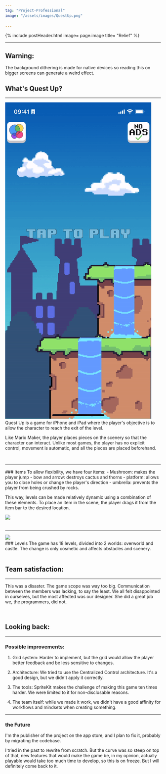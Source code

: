 ```yaml
---
tag: "Project-Professional"
image: "/assets/images/QuestUp.png"

---
```


{% include postHeader.html image= page.image title= "Relief" %}

___

<h2 class= "orange-font-color"> Warning: </h2>
The background dithering is made for native devices so reading this on bigger screens can generate a weird effect.

<br>

<h2 class= "orange-font-color"> What's Quest Up? </h2>

___

<div class="row px-5">
<img src= "/assets/images/QuestUp-Gifs/QuestUp-1.gif" class= "img-fluid rounded-4 col-md-2">

<div class="col-md  fs-5" markdown=1>
Quest Up is a game for iPhone and iPad where the player's objective is to allow the character to reach the exit of the level.

<br>

Like Mario Maker, the player places pieces on the scenery so that the character can interact. Unlike most games, the player has no explicit control, movement is automatic, and all the pieces are placed beforehand.

</div>

</div>

<br>

___

<div class="row px-5">
<div class="col-md fs-5" markdown=1>
### Items
To allow flexibility, we have four items:
- Mushroom: makes the player jump
- bow and arrow: destroys cactus and thorns
- platform: allows you to close holes or change the player's direction
- umbrella: prevents the player from being crushed by rocks.

This way, levels can be made relatively dynamic using a combination of these elements. To place an item in the scene, the player drags it from the item bar to the desired location.

</div>

<img src= "/assets/images/QuestUp-Gifs/QuestUp-2.gif" class= "img-fluid rounded-4 col-md-2">

</div>

<br>

___

<div class="row px-5">
<img src= "/assets/images/QuestUp-Gifs/QuestUp-3.gif" class= "img-fluid rounded-4 col-md-2">

<div class="col-md  fs-5" markdown=1>
### Levels
The game has 18 levels, divided into 2 worlds: overworld and castle. The change is only cosmetic and affects obstacles and scenery.


</div>

</div>

<br>

<h2 class= "orange-font-color"> Team satisfaction: </h2>

___

This was a disaster. The game scope was way too big. Communication between the members was lacking, to say the least. We all felt disappointed in ourselves, but the most affected was our designer. She did a great job we, the programmers, did not.

<br>

<h2 class= "orange-font-color">  Looking back: </h2>

___

### Possible improvements:

1. Grid system: Harder to implement, but the grid would allow the player better feedback and be less sensitive to changes.

2. Architecture: We tried to use the Centralized Control architecture. It's a good design, but we didn't apply it correctly.

3. The tools: SpriteKit makes the challenge of making this game ten times harder. We were limited to it for non-disclosable reasons.

4. The team itself: while we made it work, we didn't have a good affinity for workflows and mindsets when creating something.

___

### the Future
I'm the publisher of the project on the app store, and I plan to fix it, probably by migrating the codebase. 

I tried in the past to rewrite from scratch. But the curve was so steep on top of that, new features that would make the game be, in my opinion, actually playable would take too much time to develop, so this is on freeze. But I will definitely come back to it.




